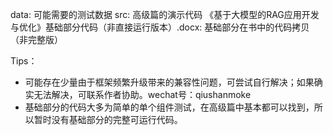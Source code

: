 data: 可能需要的测试数据
src: 高级篇的演示代码
《基于大模型的RAG应用开发与优化》基础部分代码（非直接运行版本）.docx: 基础部分在书中的代码拷贝（非完整版）

Tips：

* 可能存在少量由于框架频繁升级带来的兼容性问题，可尝试自行解决；如果确实无法解决，可联系作者协助。wechat号：qiushanmoke
* 基础部分的代码大多为简单的单个组件测试，在高级篇中基本都可以找到，所以暂时没有基础部分的完整可运行代码。
